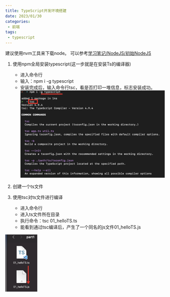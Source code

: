 ```yaml
---
title: TypeScript开发环境搭建
date: 2023/01/30
categories:
 - 前端
tags:
 - typescript
---
```


建议使用nvm工具来下载node。
可以参考[学习笔记/NodeJS/初始NodeJS](https://fancy911.github.io/vuepress-docs/docs/nodejs/intro.html)

1. 使用npm全局安装typescript(这一步就是在安装Ts的编译器)
   - 进入命令行
   - 输入：npm i -g typescript
   - 安装完成后，输入命令行tsc，看是否打印一堆信息，标志安装成功。
   ![安装成功](./imgs/install.png)

2. 创建一个ts文件

3. 使用tsc对ts文件进行编译
   - 进入命令行
   - 进入ts文件所在目录
   - 执行命令：tsc 01_helloTS.ts 
   - 能看到通过tsc编译后，产生了一个同名的js文件01_helloTS.js 

<img src='./imgs/bianyi.png' alt="编译成功" width="20%">